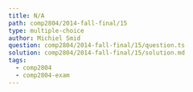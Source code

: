 ```yaml
---
title: N/A
path: comp2804/2014-fall-final/15
type: multiple-choice
author: Michiel Smid
question: comp2804/2014-fall-final/15/question.ts
solution: comp2804/2014-fall-final/15/solution.md
tags:
  - comp2804
  - comp2804-exam
---
```

